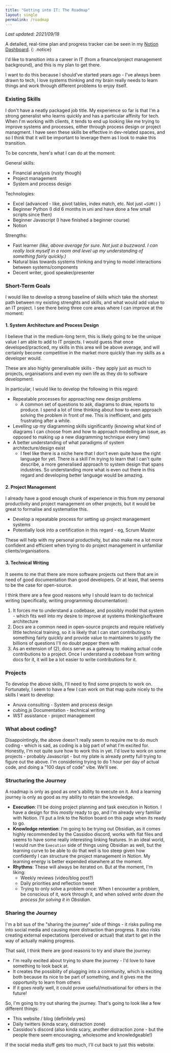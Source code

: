 ```yaml
---
title: "Getting into IT: The Roadmap"
layout: single
permalink: /roadmap
---
```


*Last updated: 2021/09/18*

A detailed, real-time plan and progress tracker can be seen in my [Notion Dashboard](https://opposite-guava-d65.notion.site/Getting-into-IT-Learning-and-Project-Management-b3171e0f2d024efd8f80410cdd6fcd47).
{: .notice}

I'd like to transition into a career in IT (from a finance/project management background), and this is my plan to get there. 

I want to do this because I should've started years ago - I've always been drawn to tech, I love systems thinking and my brain really needs to learn things and work through different problems to enjoy itself.


### Existing Skills

I don't have a neatly packaged job title. My experience so far is that I'm a strong generalist who learns quickly and has a particular affinity for tech. When I'm working with clients, it tends to end up looking like me trying to improve systems and processes, either through process design or project managment. I have seen these skills be effective in dev-related spaces, and so I think that it will be important to leverage them as I look to make this transition.

To be concrete, here's what I can do at the moment: 

General skills:
- Financial analysis (rusty though)
- Project management
- System and process design

Technologies: 
- Excel (advanced - like, pivot tables, index match, etc. Not just `=SUM()` )
- Beginner Python (I did 6 months in uni and have done a few small scripts since then)
- Beginner Javascript (I have finished a beginner course)
- Notion

Strengths: 
- Fast learner *(like, above average for sure. Not just a buzzword. I can really lock myself in a room and level up my understanding of something fairly quickly.)*
- Natural bias towards systems thinking and trying to model interactions between systems/components 
- Decent writer, good speaker/presenter 


### Short-Term Goals

I would like to develop a strong baseline of skills which take the shortest path between my existing strenghts and skills, and what would add value to an IT project. I see there being three core areas where I can improve at the moment:

#### 1. System Architecture and Process Design

I believe that in the medium-long term, this is likely going to be the unique value I am able to add to IT projects. I would guess that once developed/practiced, my skills in this area will be above average, and will certainly become competitive in the market more quickly than my skills as a developer would. 

These are also highly generalisable skills - they apply just as much to projects, organisations and even my own life as they do to software development. 

In particular, I would like to develop the following in this regard:
- Repeatable processes for approaching new design problems
  - A common set of questions to ask, diagrams to draw, reports to produce. I spend a lot of time thinking about how to even approach solving the problem in front of me. This is inefficient, and gets frustrating after a while. 
- Levelling up my diagramming skills significantly (knowing what kind of diagrams I can choose from and how to approach modelling an issue, as opposed to making up a new diagramming technique every time)
- A better understanding of what paradigms of system architecture/design exist
  - I feel like there is a niche here that I don't even quite have the right language for yet. There is a skill I'm trying to learn that I can't quite describe, a more generalised approach to system design that spans industries. So understanding more what is even out there in this regard and developing better language would be amazing. 


#### 2. Project Management

I already have a good enough chunk of experience in this from my personal productivity and project management on other projects, but it would be great to formalise and systematise this.

- Develop a repeatable process for setting up project management systems 
- Potentially look into a certification in this regard - eg, Scrum Master

These will help with my personal productivity, but also make me a lot more confident and efficient when trying to do project management in unfamiliar clients/organisations.

#### 3. Technical Writing

It seems to me that there are more software projects out there that are in need of good documentation than good developers. Or at least, that seems to be the case for open-source. 

I think there are a few good reasons why I should learn to do technical writing (specifically, writing programming documentation):
1. It forces me to understand a codebase, and possibly model that system - which fits well into my desire to improve at systems thinking/software architecture
2. Docs are a common need in open-source projects and require relatively little technical training, so it is likely that I can start contributing to something fairly quickly and provide value to maintainers to justify the billions of questions I'll no doubt pepper them with
3. As an extension of (2), docs serve as a gateway to making actual code contributions to a project. Once I understand a codebase from writing docs for it, it will be a lot easier to write contributions for it. 


### Projects 

To develop the above skills, I'll need to find some projects to work on. Fortunately, I seem to have a few I can work on that map quite nicely to the skills I want to develop:

- Anuva consulting - System and process design 
- cubing.js Documentation - technical writing
- WST assistance - project management


### What about coding? 

Disappointingly, the above doesn't really seem to require me to do much coding - which is sad, as coding is a big part of what I'm excited for. Honestly, I'm not quite sure how to work this in yet. I'd love to work on some projects - probably Javascript - but my plate is already pretty full trying to figure out the above. I'm considering trying to do 1 hour per day of actual code, and doing a "100 days of code" vibe. We'll see.


### Structuring the Journey

A roadmap is only as good as one's ability to execute on it. And a learning journey is only as good as my ability to retain the knowledge. 

- **Execution**: I'll be doing project planning and task execution in Notion. I have a design for this *mostly* ready to go, and I'm already very familiar with Notion. I'll put a link to the Notion board on this page when its ready to go. 
- **Knowledge retention**: I'm going to be trying out Obsidian, as it comes highly recommended by the Cassidoo discord, works with flat files and seems to have some really interesting linking features. In an ideal world, I would run the `Execution` side of things using Obsidian as well, but the learning curve to be able to do that well is too steep given how confidently I can structure the project management in Notion. My learning energy is better expended elsewhere at the moment. 
- **Rhythms**: These will always be iterated on. But at the moment, I'm liking:
  - Weekly reviews (video/blog post?)
  - Daily priorities and reflection tweet
  - Trying to only solve a problem once: When I encounter a problem, be conscious of it, work through it, and when solved *write down the process for solving it in Obsidian*.

### Sharing the Journey

I'm a bit sus of the "sharing the journey" side of things - it risks pulling me into social media and causing more distraction than progress. It also risks creating external expectations (perceived or actual) that start to get in the way of actually making progress.

That said, I think there are good reasons to try and share the journey:
- I'm really excited about trying to share the journey - I'd love to have something to look back at. 
- It creates the possiblity of plugging into a community, which is exciting both because its nice to be part of something, and it gives me the opportunity to learn from others
- If it goes *really* well, it could prove useful/motivational for others in the future! 

So, I'm going to try out sharing the journey. That's going to look like a few different things: 
- This website / blog (definitely yes)
- Daily twitters (kinda scary, distraction zone)
- Cassidoo's discord (also kinda scary, another distraction zone - but the people there seem encouraging, wholesome and knowledgeable!)

If the social media stuff gets too much, I'll cut back to just this website. 
